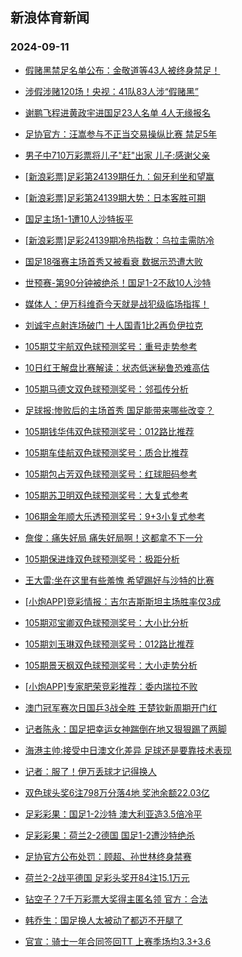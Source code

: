 ## 新浪体育新闻 
### 2024-09-11

+ [假赌黑禁足名单公布：金敬道等43人被终身禁足！](https://sports.sina.com.cn/china/2024-09-10/doc-incnrssr8007632.shtml)

+ [涉假涉赌120场！央视：41队83人涉“假赌黑”](https://sports.sina.com.cn/china/2024-09-10/doc-incnrssq1229080.shtml)

+ [谢鹏飞程进黄政宇进国足23人名单 4人无缘报名](https://sports.sina.com.cn/china/2024-09-10/doc-incnrssq1210574.shtml)

+ [足协官方：汪嵩参与不正当交易操纵比赛 禁足5年](https://sports.sina.com.cn/china/2024-09-10/doc-incnrsst2611858.shtml)

+ [男子中710万彩票将儿子"赶"出家 儿子:感谢父亲](https://sports.sina.com.cn/l/2024-09-10/doc-incnrnkw9371639.shtml)

+ [[新浪彩票]足彩第24139期任九：匈牙利坐和望赢](https://sports.sina.com.cn/l/2024-09-10/doc-incnrnks1287336.shtml)

+ [[新浪彩票]足彩第24139期大势：日本客胜可期](https://sports.sina.com.cn/l/2024-09-10/doc-incnrnkv2642839.shtml)

+ [国足主场1-1遭10人沙特扳平](https://sports.sina.com.cn/china/national/2024-09-10/doc-incnspwf7752372.shtml)

+ [[新浪彩票]足彩24139期冷热指数：乌拉圭需防冷](https://sports.sina.com.cn/l/2024-09-10/doc-incnrnks1312018.shtml)

+ [国足18强赛主场首秀又被看衰 数据示恐遭大败](https://sports.sina.com.cn/l/2024-09-10/doc-incnrssr7967081.shtml)

+ [世预赛-第90分钟被绝杀！国足1-2不敌10人沙特](https://sports.sina.com.cn/china/national/2024-09-10/doc-incnsuec7652084.shtml)

+ [媒体人：伊万科维奇今天就是战犯级临场指挥！](https://sports.sina.com.cn/china/national/2024-09-10/doc-incnsueh9077089.shtml)

+ [刘诚宇点射连场破门 十人国青1比2再负伊拉克](https://sports.sina.com.cn/china/2024-09-10/doc-incnrssr8000424.shtml)

+ [105期艾宇航双色球预测奖号：重号走势参考](https://sports.sina.com.cn/l/2024-09-10/doc-incnschm7851260.shtml)

+ [10日红王解盘比赛解读：状态低迷秘鲁恐难高估](https://sports.sina.com.cn/l/2024-09-10/doc-incnsiqm2454523.shtml)

+ [105期马德文双色球预测奖号：邻孤传分析](https://sports.sina.com.cn/l/2024-09-10/doc-incnschm7851604.shtml)

+ [足球报:惨败后的主场首秀 国足能带来哪些改变？](https://sports.sina.com.cn/china/2024-09-10/doc-incnrsst2563842.shtml)

+ [105期钱华伟双色球预测奖号：012路比推荐](https://sports.sina.com.cn/l/2024-09-10/doc-incnschm7851926.shtml)

+ [105期车佳航双色球预测奖号：质合比推荐](https://sports.sina.com.cn/l/2024-09-10/doc-incnschk1074633.shtml)

+ [105期包占芳双色球预测奖号：红球胆码参考](https://sports.sina.com.cn/l/2024-09-10/doc-incnschp2462429.shtml)

+ [105期苏卫明双色球预测奖号：大复式参考](https://sports.sina.com.cn/l/2024-09-10/doc-incnschk1071482.shtml)

+ [106期金年顺大乐透预测奖号：9+3小复式参考](https://sports.sina.com.cn/l/2024-09-10/doc-incnschq9265054.shtml)

+ [詹俊：痛失好局 痛失好局啊！这都拿不下一分](https://sports.sina.com.cn/china/national/2024-09-10/doc-incnsuea0887894.shtml)

+ [105期保进烽双色球预测奖号：极距分析](https://sports.sina.com.cn/l/2024-09-10/doc-incnschk1070844.shtml)

+ [王大雷:坐在这里有些羞愧 希望踢好与沙特的比赛](https://sports.sina.com.cn/china/2024-09-10/doc-incnrsst2562541.shtml)

+ [[小炮APP]竞彩情报：吉尔吉斯斯坦主场胜率仅3成](https://sports.sina.com.cn/l/2024-09-10/doc-incnrssr8008608.shtml)

+ [105期邓宝卿双色球预测奖号：大小比分析](https://sports.sina.com.cn/l/2024-09-10/doc-incnschm7849248.shtml)

+ [105期刘玉琳双色球预测奖号：012路比推荐](https://sports.sina.com.cn/l/2024-09-10/doc-incnschm7847731.shtml)

+ [105期景天枫双色球预测奖号：大小走势分析](https://sports.sina.com.cn/l/2024-09-10/doc-incnschm7847493.shtml)

+ [[小炮APP]专家肥荣竞彩推荐：委内瑞拉不败](https://sports.sina.com.cn/l/2024-09-10/doc-incnsiqn9195382.shtml)

+ [澳门冠军赛次日国乒3战全胜 王楚钦新周期开门红](https://sports.sina.com.cn/others/pingpang/2024-09-10/doc-incnspwk9144138.shtml)

+ [记者陈永：国足把幸运女神踹倒在地又狠狠踢了两脚](https://sports.sina.com.cn/china/national/2024-09-10/doc-incnsuef2338268.shtml)

+ [海港主帅:接受中日澳文化差异 足球还是要靠技术表现](https://sports.sina.com.cn/china/2024-09-10/doc-incnrssu9333141.shtml)

+ [记者：服了！伊万丢球才记得换人](https://sports.sina.com.cn/china/national/2024-09-10/doc-incnsueh9073449.shtml)

+ [双色球头奖6注798万分落4地 奖池余额22.03亿](https://sports.sina.com.cn/l/2024-09-10/doc-incnsuec7661453.shtml)

+ [足彩彩果：国足1-2沙特 澳大利亚造3.5倍冷平](https://sports.sina.com.cn/l/2024-09-10/doc-incnsueh9077010.shtml)

+ [足彩彩果：荷兰2-2德国 国足1-2遭沙特绝杀](https://sports.sina.com.cn/l/2024-09-10/doc-incnsueh9077010.shtml)

+ [足协官方公布处罚：顾超、孙世林终身禁赛](https://sports.sina.com.cn/china/2024-09-10/doc-incnrsst2608677.shtml)

+ [荷兰2-2战平德国 足彩头奖开84注15.1万元](https://sports.sina.com.cn/l/2024-09-10/doc-incnsueh9077010.shtml)

+ [钻空子？7千万彩票大奖得主匿名领 官方：合法](https://sports.sina.com.cn/l/2024-09-11/doc-incntriw8779049.shtml)

+ [韩乔生：国足换人太被动了都迈不开腿了](https://sports.sina.com.cn/china/national/2024-09-10/doc-incnsuec7651101.shtml)

+ [官宣：骑士一年合同签回TT 上赛季场均3.3+3.6](https://sports.sina.com.cn/basketball/nba/2024-09-10/doc-incnspwk9133726.shtml)

